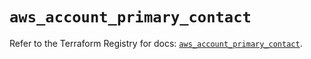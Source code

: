 # `aws_account_primary_contact`

Refer to the Terraform Registry for docs: [`aws_account_primary_contact`](https://registry.terraform.io/providers/hashicorp/aws/5.90.0/docs/resources/account_primary_contact).
